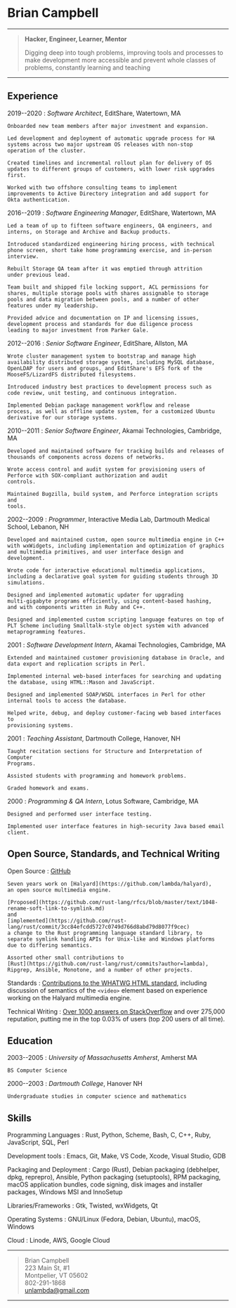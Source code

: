 Brian Campbell
==============

----

> **Hacker, Engineer, Learner, Mentor**
>
> Digging deep into tough problems, improving tools and processes to
> make development more accessible and prevent whole classes of
> problems, constantly learning and teaching

----

Experience
----------

2019--2020
:   *Software Architect*, EditShare, Watertown, MA

    Onboarded new team members after major investment and expansion.

    Led development and deployment of automatic upgrade process for HA
    systems across two major upstream OS releases with non-stop
    operation of the cluster.

    Created timelines and incremental rollout plan for delivery of OS
    updates to different groups of customers, with lower risk upgrades
    first.

    Worked with two offshore consulting teams to implement
    improvements to Active Directory integration and add support for
    Okta authentication.

2016--2019
:   *Software Engineering Manager*, EditShare, Watertown, MA

    Led a team of up to fifteen software engineers, QA engineers, and
    interns, on Storage and Archive and Backup products.

    Introduced standardized engineering hiring process, with technical
    phone screen, short take home programming exercise, and in-person
    interview.

    Rebuilt Storage QA team after it was emptied through attrition
    under previous lead.

    Team built and shipped file locking support, ACL permissions for
    shares, multiple storage pools with shares assignable to storage
    pools and data migration between pools, and a number of other
    features under my leadership.

    Provided advice and documentation on IP and licensing issues,
    development process and standards for due diligence process
    leading to major investment from Parker Gale.

2012--2016
:   *Senior Software Engineer*, EditShare, Allston, MA

    Wrote cluster management system to bootstrap and manage high
    availability distributed storage system, including MySQL database,
    OpenLDAP for users and groups, and EditShare's EFS fork of the
    MooseFS/LizardFS distributed filesystems.

    Introduced industry best practices to development process such as
    code review, unit testing, and continuous integration.

    Implemented Debian package management workflow and release
    process, as well as offline update system, for a customized Ubuntu
    derivative for our storage systems.

2010--2011
:   *Senior Software Engineer*, Akamai Technologies, Cambridge, MA

    Developed and maintained software for tracking builds and releases of
    thousands of components across dozens of networks.

    Wrote access control and audit system for provisioning users of
    Perforce with SOX-compliant authorization and audit
    controls.

    Maintained Bugzilla, build system, and Perforce integration scripts and
    tools.

2002--2009
:   *Programmer*, Interactive Media Lab, Dartmouth Medical School, Lebanon, NH

    Developed and maintained custom, open source multimedia engine in C++
    with wxWidgets, including implementation and optimization of graphics
    and multimedia primitives, and user interface design and
    development.

    Wrote code for interactive educational multimedia applications,
    including a declarative goal system for guiding students through 3D
    simulations.

    Designed and implemented automatic updater for upgrading
    multi-gigabyte programs efficiently, using content-based hashing,
    and with components written in Ruby and C++.

    Designed and implemented custom scripting language features on top of
    PLT Scheme including Smalltalk-style object system with advanced
    metaprogramming features.


2001
:   *Software Development Intern*, Akamai Technologies, Cambridge, MA

    Extended and maintained customer provisioning database in Oracle, and
    data export and replication scripts in Perl.

    Implemented internal web-based interfaces for searching and updating
    the database, using HTML::Mason and JavaScript.

    Designed and implemented SOAP/WSDL interfaces in Perl for other
    internal tools to access the database.

    Helped write, debug, and deploy customer-facing web based interfaces to
    provisioning systems.

2001
:   *Teaching Assistant*, Dartmouth College, Hanover, NH

    Taught recitation sections for Structure and Interpretation of Computer
    Programs.

    Assisted students with programming and homework problems.

    Graded homework and exams.

2000
:   *Programming & QA Intern*, Lotus Software, Cambridge, MA

    Designed and performed user interface testing.

    Implemented user interface features in high-security Java based email
    client.

Open Source, Standards, and Technical Writing
---------------------------------------------

Open Source
:   [GitHub](https://github.com/lambda)

    Seven years work on [Halyard](https://github.com/lambda/halyard),
    an open source multimedia engine.

    [Proposed](https://github.com/rust-lang/rfcs/blob/master/text/1048-rename-soft-link-to-symlink.md)
    and
    [implemented](https://github.com/rust-lang/rust/commit/3cc84efcdd5727c0749d766d8abd79d8077f9cec)
    a change to the Rust programming language standard library, to
    separate symlink handling APIs for Unix-like and Windows platforms
    due to differing semantics.

    Assorted other small contributions to
    [Rust](https://github.com/rust-lang/rust/commits?author=lambda),
    Ripgrep, Ansible, Monotone, and a number of other projects.

Standards
:   [Contributions to the WHATWG HTML
    standard](https://html.spec.whatwg.org/multipage/acknowledgements.html#acknowledgments),
    including discussion of semantics of the `<video>` element based
    on experience working on the Halyard multimedia engine.

Technical Writing
:   [Over 1000 answers on
    StackOverflow](https://stackoverflow.com/users/69755/brian-campbell?tab=answers&sort=votes)
    and over 275,000 reputation, putting me in the top 0.03% of
    users (top 200 users of all time).

Education
---------

2003--2005
:   *University of Massachusetts Amherst*, Amherst MA

    BS Computer Science

2000--2003
:   *Dartmouth College*, Hanover NH

    Undergraduate studies in computer science and mathematics

Skills
------

Programming Languages
:   Rust, Python, Scheme, Bash, C, C++, Ruby, JavaScript, SQL, Perl

Development tools
:    Emacs, Git, Make, VS Code, Xcode, Visual Studio, GDB

Packaging and Deployment
:   Cargo (Rust), Debian packaging (debhelper, dpkg, reprepro),
    Ansible, Python packaging (setuptools), RPM packaging, macOS
    application bundles, code signing, disk images and installer
    packages, Windows MSI and InnoSetup

Libraries/Frameworks
:   Gtk, Twisted, wxWidgets, Qt

Operating Systems
:   GNU/Linux (Fedora, Debian, Ubuntu), macOS, Windows

Cloud
:   Linode, AWS, Google Cloud

----

> Brian Campbell  
> 223 Main St, #1  
> Montpelier, VT 05602  
> 802-291-1868  
> <unlambda@gmail.com>

----
